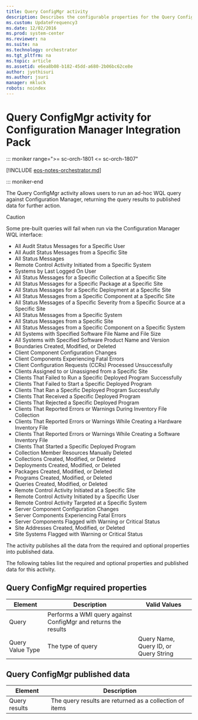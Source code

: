 ```yaml
---
title: Query ConfigMgr activity
description: Describes the configurable properties for the Query ConfigMgr activity for Configuration Manager Integration Pack.
ms.custom: UpdateFrequency3
ms.date: 12/02/2016
ms.prod: system-center
ms.reviewer: na
ms.suite: na
ms.technology: orchestrator
ms.tgt_pltfrm: na
ms.topic: article
ms.assetid: e6ea8b08-b182-45dd-a680-2b06bc62ce8e
author: jyothisuri
ms.author: jsuri
manager: mkluck
robots: noindex
---
```


# Query ConfigMgr activity for Configuration Manager Integration Pack

::: moniker range=">= sc-orch-1801 <= sc-orch-1807"

[!INCLUDE [eos-notes-orchestrator.md](../includes/eos-notes-orchestrator.md)]

::: moniker-end

The Query ConfigMgr activity allows users to run an ad-hoc WQL query
against Configuration Manager, returning the query results to published
data for further action.

> [!CAUTION]
> Some pre-built queries will fail when run via the Configuration Manager WQL interface:
>   -   All Audit Status Messages for a Specific User
>   -   All Audit Status Messages from a Specific Site
>   -   All Status Messages
>   -   Remote Control Activity Initiated from a Specific System
>   -   Systems by Last Logged On User
>   -   All Status Messages for a Specific Collection at a Specific Site
>   -   All Status Messages for a Specific Package at a Specific Site
>   -   All Status Messages for a Specific Deployment at a Specific Site
>   -   All Status Messages from a Specific Component at a Specific Site
>   -   All Status Messages of a Specific Severity from a Specific Source at a Specific Site
>   -   All Status Messages from a Specific System
>   -   All Status Messages from a Specific Site
>   -   All Status Messages from a Specific Component on a Specific System
>   -   All Systems with Specified Software File Name and File Size
>   -   All Systems with Specified Software Product Name and Version
>   -   Boundaries Created, Modified, or Deleted
>   -   Client Component Configuration Changes
>   -   Client Components Experiencing Fatal Errors
>   -   Client Configuration Requests (CCRs) Processed Unsuccessfully
>   -   Clients Assigned to or Unassigned from a Specific Site
>   -   Clients That Failed to Run a Specific Deployed Program Successfully
>   -   Clients That Failed to Start a Specific Deployed Program
>   -   Clients That Ran a Specific Deployed Program Successfully
>   -   Clients That Received a Specific Deployed Program
>   -   Clients That Rejected a Specific Deployed Program
>   -   Clients That Reported Errors or Warnings During Inventory File Collection
>   -   Clients That Reported Errors or Warnings While Creating a Hardware Inventory File
>   -   Clients That Reported Errors or Warnings While Creating a Software Inventory File
>   -   Clients That Started a Specific Deployed Program
>   -   Collection Member Resources Manually Deleted
>   -   Collections Created, Modified, or Deleted
>   -   Deployments Created, Modified, or Deleted
>   -   Packages Created, Modified, or Deleted
>   -   Programs Created, Modified, or Deleted
>   -   Queries Created, Modified, or Deleted
>   -   Remote Control Activity Initiated at a Specific Site
>   -   Remote Control Activity Initiated by a Specific User
>   -   Remote Control Activity Targeted at a Specific System
>   -   Server Component Configuration Changes
>   -   Server Components Experiencing Fatal Errors
>   -   Server Components Flagged with Warning or Critical Status
>   -   Site Addresses Created, Modified, or Deleted
>   -   Site Systems Flagged with Warning or Critical Status

The activity publishes all the data from the required and optional
properties into published data. 

The following tables list the required
and optional properties and published data for this activity.

## Query ConfigMgr required properties

|Element|Description|Valid Values|
|---|---|---|
|Query|Performs a WMI query against ConfigMgr and returns the results||
|Query Value Type|The type of query|Query Name, Query ID, or Query String|

## Query ConfigMgr published data

|Element|Description|
|---|---|
|Query results|The query results are returned as a collection of items|
